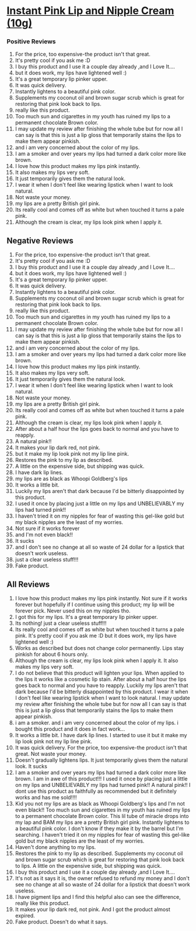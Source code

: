 # [Instant Pink Lip and Nipple Cream (10g)](https://products.checkmycream.com/products/Instant-Pink-Lip-and-Nipple-Cream-(10g).html)

### Positive Reviews

<ol>
      <li>For the price, too expensive-the product isn&#x27;t that great.  </li>
      <li>It&#x27;s pretty cool if you ask me :D</li>
      <li>I buy this product and I use it a couple day already ,and I Love It....</li>
      <li>but it does work, my lips have lightened well :)</li>
      <li>It&#x27;s a great temporary lip pinker upper.</li>
      <li>It was quick delivery.  </li>
      <li>Instantly lightens to a beautiful pink color.  </li>
      <li>Supplements my coconut oil and brown sugar scrub which is great for restoring that pink look back to lips.  </li>
      <li>really like this product.</li>
      <li>Too much sun and cigarettes in my youth has ruined my lips to a permanent chocolate Brown color.</li>
      <li>I may update my review after finishing the whole tube but for now all I can say is that this is just a lip gloss that temporarily stains the lips to make them appear pinkish.</li>
      <li>and i am very concerned about the color of my lips.</li>
      <li>I am a smoker and over years my lips had turned a dark color more like brown.</li>
      <li>I love how this product makes my lips pink instantly.</li>
      <li>It also makes my lips very soft.</li>
      <li>It just temporarily gives them the natural look.  </li>
      <li>I wear it when I don&#x27;t feel like wearing lipstick when I want to look natural.</li>
      <li>Not waste your money.</li>
      <li>my lips are a pretty British girl pink.</li>
      <li>Its really cool and comes off as white but when touched it turns a pale pink.</li>
      <li>Although the cream is clear, my lips look pink when I apply it.</li>
</ol>


<h2>Negative Reviews</h2>
<ol>
<li> For the price, too expensive-the product isn&#x27;t that great.  </li>
<li> It&#x27;s pretty cool if you ask me :D</li>
<li> I buy this product and I use it a couple day already ,and I Love It....</li>
<li> but it does work, my lips have lightened well :)</li>
<li> It&#x27;s a great temporary lip pinker upper.</li>
<li> It was quick delivery.  </li>
<li> Instantly lightens to a beautiful pink color.  </li>
<li> Supplements my coconut oil and brown sugar scrub which is great for restoring that pink look back to lips.  </li>
<li> really like this product.</li>
<li> Too much sun and cigarettes in my youth has ruined my lips to a permanent chocolate Brown color.</li>
<li> I may update my review after finishing the whole tube but for now all I can say is that this is just a lip gloss that temporarily stains the lips to make them appear pinkish.</li>
<li> and i am very concerned about the color of my lips.</li>
<li> I am a smoker and over years my lips had turned a dark color more like brown.</li>
<li> I love how this product makes my lips pink instantly.</li>
<li> It also makes my lips very soft.</li>
<li> It just temporarily gives them the natural look.  </li>
<li> I wear it when I don&#x27;t feel like wearing lipstick when I want to look natural.</li>
<li> Not waste your money.</li>
<li> my lips are a pretty British girl pink.</li>
<li> Its really cool and comes off as white but when touched it turns a pale pink.</li>
<li> Although the cream is clear, my lips look pink when I apply it.</li>
<li> After about a half hour the lips goes back to normal and you have to reapply.</li>
<li> A natural pink!!</li>
<li> It makes your lip dark red, not pink.</li>
<li> but it make my lip look pink not my lip line pink.</li>
<li> Restores the pink to my lip as described.</li>
<li> A little on the expensive side, but shipping was quick.</li>
<li> I have dark lip lines.</li>
<li> my lips are as black as Whoopi Goldberg&#x27;s lips</li>
<li> It works a little bit.  </li>
<li> Luckily my lips aren&#x27;t that dark because I&#x27;d be bitterly disappointed by this product.</li>
<li> I used it once by placing just a little on my lips and UNBELIEVABLY my lips had turned pink!!</li>
<li> I haven&#x27;t tried it on my nipples for fear of wasting this gel-like gold but my black nipples are the least of my worries.</li>
<li> Not sure if it works forever</li>
<li> and I&#x27;m not even black!!</li>
<li> It sucks</li>
<li> and I don&#x27;t see no change at all so waste of 24 dollar for a lipstick that doesn&#x27;t work useless.</li>
<li> just a clear useless stuff!!!</li>
<li> Fake product.</li>
</ol>

<h2>All Reviews</h2>

<ol>
    <li> I love how this product makes my lips pink instantly. Not sure if it works forever but hopefully if I continue using this product; my lip will be forever pick. Never used this on my nipples tho.</li>
    <li> I got this for my lips.  It&#x27;s a great temporary lip pinker upper.</li>
    <li> Its nothing! just a clear useless stuff!!!</li>
    <li> Its really cool and comes off as white but when touched it turns a pale pink. It&#x27;s pretty cool if you ask me :D but it does work, my lips have lightened well :)</li>
    <li> Works as described but does not change color permanently. Lips stay pinkish for about 6 hours only.</li>
    <li> Although the cream is clear, my lips look pink when I apply it. It also makes my lips very soft.</li>
    <li> I do not believe that this product will lighten your lips. When applied to the lips it works like a cosmetic lip stain. After about a half hour the lips goes back to normal and you have to reapply. Luckily my lips aren&#x27;t that dark because I&#x27;d be bitterly disappointed by this product. I wear it when I don&#x27;t feel like wearing lipstick when I want to look natural. I may update my review after finishing the whole tube but for now all I can say is that this is just a lip gloss that temporarily stains the lips to make them appear pinkish.</li>
    <li> i am a smoker. and i am very concerned about the color of my lips. i bought this product and it does in fact work...</li>
    <li> It works a little bit.  I have dark lip lines. I started to use it but it make my lip look pink not my lip line pink.</li>
    <li> It was quick delivery.  For the price, too expensive-the product isn&#x27;t that great.  Not waste your money.</li>
    <li> Doesn&#x27;t gradually lightens lips.  It just temporarily gives them the natural look.  It sucks</li>
    <li> I am a smoker and over years my lips had turned a dark color more like brown. I am in awe of this product!!! I used it once by placing just a little on my lips and UNBELIEVABLY my lips had turned pink!! A natural pink!! I dont use this product as faithfully as recommended but it definitely works and has me sold!!!!</li>
    <li> Kid you not my lips are as black as Whoopi Goldberg&#x27;s lips and I&#x27;m not even black!! Too much sun and cigarettes in my youth has ruined my lips to a permanent chocolate Brown color. This lil tube of miracle drops into my lap and BAM my lips are a pretty British girl pink. Instantly lightens to a beautiful pink color.  I don&#x27;t know if they make it by the barrel but I&#x27;m searching.  I haven&#x27;t tried it on my nipples for fear of wasting this gel-like gold but my black nipples are the least of my worries.</li>
    <li> Haven&#x27;t done anything to my lips.</li>
    <li> Restores the pink to my lip as described. Supplements my coconut oil and brown sugar scrub which is great for restoring that pink look back to lips.  A little on the expensive side, but shipping was quick.</li>
    <li> I buy this product and I use it a couple day already ,and I Love It....</li>
    <li> It&#x27;s not as it says it is, the owner refused to refund my money and I don&#x27;t see no change at all so waste of 24 dollar for a lipstick that doesn&#x27;t work useless.</li>
    <li> I have pigment lips and I find this helpful also can see the difference,  really like this product.</li>
    <li> It makes your lip dark red, not pink. And I got the product almost expired.</li>
    <li> Fake product. Doesn&#x27;t do what it says.</li>
</ol>




